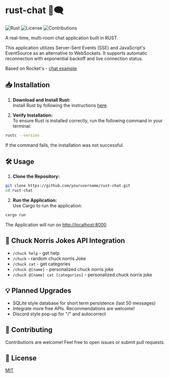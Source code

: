 # rust-chat :crab::left_speech_bubble:

![Rust](https://img.shields.io/badge/rust-v1.0-orange)
![License](https://img.shields.io/badge/license-MIT-blue)
![Contributions](https://img.shields.io/badge/contributions-welcome-brightgreen)

A real-time, multi-room chat application built in RUST.

This application utilizes Server-Sent Events (SSE) and JavaScript's EventSource as an alternative to WebSockets. It supports automatic reconnection with exponential backoff and live connection status.

Based on Rocket's - [chat example](https://github.com/rwf2/Rocket/blob/master/examples/chat)

## :inbox_tray: Installation

1. **Download and Install Rust:**\
Install Rust by following the instructions [here](https://www.rust-lang.org/tools/install).

2. **Verify Installation:**\
To ensure Rust is installed correctly, run the following command in your terminal:

```bash
rustc --version
```
If the command fails, the installation was not successful.

## :hammer_and_wrench: Usage

1. **Clone the Repository:**
```bash
git clone https://github.com/yourusername/rust-chat.git
cd rust-chat
```

2. **Run the Application:**\
Use Cargo to run the application:

```bash
cargo run
```
The Application will run on [http://localhost:8000](http://localhost:8000)

## :triumph: Chuck Norris Jokes API Integration

- `/chuck help` - get help
- `/chuck` - random chuck norris Joke
- `/chuck cat` - get categories
- `/chuck @[name]` - personalized chuck norris joke
- `/chuck @[name] cat [categories]` - personalized chuck norris joke

## :bulb: Planned Upgrades

- SQLite style database for short term persistence (last 50 messages)
- Integrate more free APIs. Recommendations are welcome!
- Discord style pop-up for "/" and autocorrect

## 🤝 Contributing

Contributions are welcome! Feel free to open issues or submit pull requests.

## 📜 License

[MIT](https://choosealicense.com/licenses/mit/)

